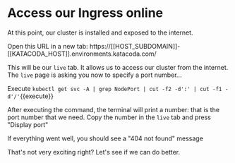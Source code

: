 # Access our Ingress online

At this point, our cluster is installed and exposed to the internet.

Open this URL in a new tab: https://[[HOST_SUBDOMAIN]]-[[KATACODA_HOST]].environments.katacoda.com/

This will be our `live` tab. It allows us to access our cluster from the
internet. The `live` page is asking you now to specify a port number...

Execute `kubectl get svc -A | grep NodePort | cut -f2 -d':' | cut -f1 -d'/'`{{execute}}

After executing the command, the terminal will print a number: that is the
port number that we need. Copy the number in the `live` tab and press
"Display port"

If everything went well, you should see a "404 not found" message

That's not very exciting right? Let's see if we can do better.
